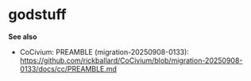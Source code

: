 <!-- status: stub; target: 150+ words -->
<!-- status: stub; target: 150+ words -->
<!-- status: stub; target: 150+ words -->
# godstuff

**See also**
- CoCivium: PREAMBLE (migration-20250908-0133): https://github.com/rickballard/CoCivium/blob/migration-20250908-0133/docs/cc/PREAMBLE.md



